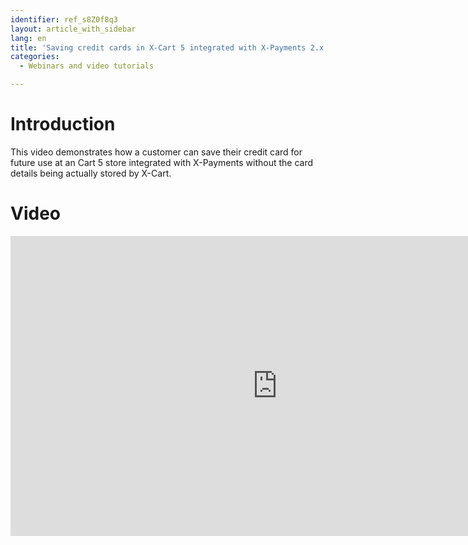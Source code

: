 ```yaml
---
identifier: ref_s8Z0f8q3
layout: article_with_sidebar
lang: en
title: 'Saving credit cards in X-Cart 5 integrated with X-Payments 2.x'
categories:
  - Webinars and video tutorials

---
```



# Introduction

This video demonstrates how a customer can save their credit card for future use at an Cart 5 store integrated with X-Payments without the card details being actually stored by X-Cart. 

# Video

<iframe class="youtube-player" type="text/html" style="width: 853px; height: 480px" src="http://www.youtube.com/embed/OLo6Gtup5tw" frameborder="0"></iframe>